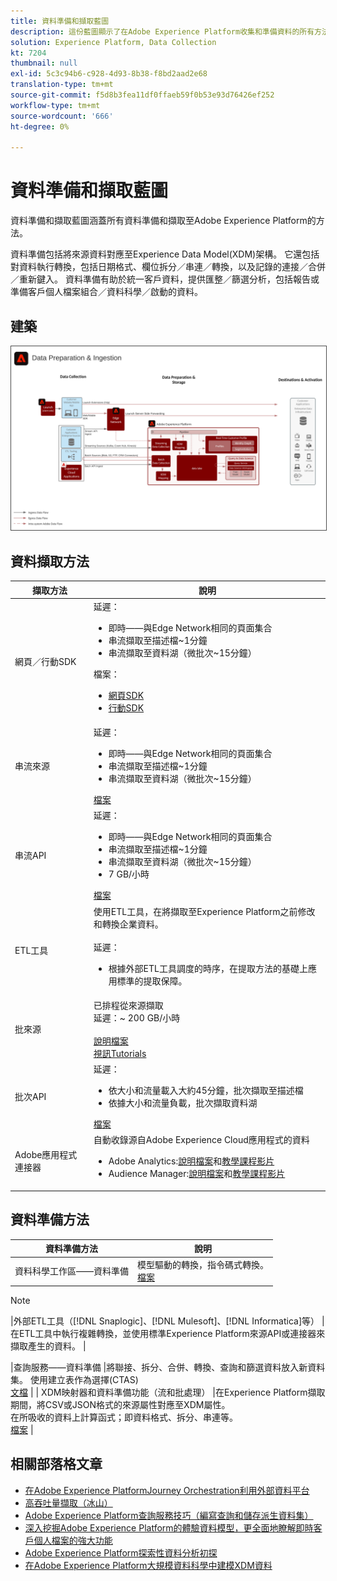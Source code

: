 ```yaml
---
title: 資料準備和擷取藍圖
description: 這份藍圖顯示了在Adobe Experience Platform收集和準備資料的所有方法。
solution: Experience Platform, Data Collection
kt: 7204
thumbnail: null
exl-id: 5c3c94b6-c928-4d93-8b38-f8bd2aad2e68
translation-type: tm+mt
source-git-commit: f5d8b3fea11df0ffaeb59f0b53e93d76426ef252
workflow-type: tm+mt
source-wordcount: '666'
ht-degree: 0%

---
```


# 資料準備和擷取藍圖

資料準備和擷取藍圖涵蓋所有資料準備和擷取至Adobe Experience Platform的方法。

資料準備包括將來源資料對應至Experience Data Model(XDM)架構。 它還包括對資料執行轉換，包括日期格式、欄位拆分／串連／轉換，以及記錄的連接／合併／重新鍵入。 資料準備有助於統一客戶資料，提供匯整／篩選分析，包括報告或準備客戶個人檔案組合／資料科學／啟動的資料。

## 建築

<img src="assets/dataingest.svg" alt="資料準備與擷取藍圖的參考架構" style="border:1px solid #4a4a4a" />

## 資料擷取方法

| 擷取方法 | 說明 |
|------------------------------|-----------------------------------------------------------------------------------------------------------------------------------------------------------------------------------------------------------------------------------------------------------------------------------------------------------------------------------------------------------------------------------------------------------------------------------------|
| 網頁／行動SDK | 延遲：<ul><li>即時——與Edge Network相同的頁面集合</li><li>串流擷取至描述檔~1分鐘</li><li>串流擷取至資料湖（微批次~15分鐘）</ul>檔案： <ul><li>[網頁SDK](https://experienceleague.corp.adobe.com/docs/web-sdk.html)</li><li>[行動SDK](https://experienceleague.adobe.com/docs/mobile.html?lang=en)</li></ul> |
| 串流來源 | 延遲：<ul><li>即時——與Edge Network相同的頁面集合</li><li>串流擷取至描述檔~1分鐘</li><li>串流擷取至資料湖（微批次~15分鐘）</li></ul>[檔案](https://experienceleague.adobe.com/docs/experience-platform/sources/home.html?lang=en#connectors) |
| 串流API | 延遲：<ul><li>即時——與Edge Network相同的頁面集合</li><li>串流擷取至描述檔~1分鐘</li><li>串流擷取至資料湖（微批次~15分鐘）</li><li>7 GB/小時</li></ul>[檔案](https://experienceleague.adobe.com/docs/experience-platform/ingestion/streaming/overview.html?lang=en#what-can-you-do-with-streaming-ingestion%3F) |
| ETL工具 | 使用ETL工具，在將擷取至Experience Platform之前修改和轉換企業資料。<br><br>延遲：<ul><li>根據外部ETL工具調度的時序，在提取方法的基礎上應用標準的提取保障。</li></ul> |
| 批來源 | 已排程從來源擷取<br>延遲：~ 200 GB/小時<br><br>[說明檔案](https://experienceleague.adobe.com/docs/experience-platform/sources/home.html?lang=en#connectors)<br>[視訊Tutorials](https://experienceleague.adobe.com/docs/platform-learn/tutorials/sources/overview.html) |
| 批次API | 延遲：<ul><li>依大小和流量載入大約45分鐘，批次擷取至描述檔</li><li>依據大小和流量負載，批次擷取資料湖</li></ul>[檔案](https://experienceleague.adobe.com/docs/experience-platform/ingestion/batch/overview.html?lang=en#batch) |
| Adobe應用程式連接器 | 自動收錄源自Adobe Experience Cloud應用程式的資料<ul><li>Adobe Analytics:[說明檔案](https://experienceleague.adobe.com/docs/experience-platform/sources/connectors/adobe-applications/analytics.html?lang=en#connectors)和[教學課程影片](https://experienceleague.adobe.com/docs/platform-learn/tutorials/sources/ingest-data-from-adobe-analytics.html)</li><li>Audience Manager:[說明檔案](https://experienceleague.adobe.com/docs/experience-platform/sources/connectors/adobe-applications/audience-manager.html?lang=en#connectors)和[教學課程影片](https://experienceleague.adobe.com/docs/platform-learn/tutorials/sources/ingest-data-from-aam.html)</li></ul> |


## 資料準備方法

| 資料準備方法 | 說明 |
|------------------------------------------------------------|------------------------------------------------------------------------------------------------------------------------------------------------------------------------------------------------------------------------------------------------------------------------------------------------|
| 資料科學工作區——資料準備 | 模型驅動的轉換，指令碼式轉換。<br>[檔案](https://experienceleague.adobe.com/docs/experience-platform/data-science-workspace/home.html?lang=en) |
>[!NOTE]
>
>|外部ETL工具（[!DNL Snaplogic]、[!DNL Mulesoft]、[!DNL Informatica]等） |在ETL工具中執行複雜轉換，並使用標準Experience Platform來源API或連接器來擷取產生的資料。                                                                                                                                                               |

|查詢服務——資料準備                                  |將聯接、拆分、合併、轉換、查詢和篩選資料放入新資料集。 使用建立表作為選擇(CTAS)<br>[文檔](https://experienceleague.adobe.com/docs/experience-platform/query/home.html?lang=en#sql)                                                                       |
| XDM映射器和資料準備功能（流和批處理）     |在Experience Platform擷取期間，將CSV或JSON格式的來源屬性對應至XDM屬性。<br>在所吸收的資料上計算函式；即資料格式、拆分、串連等。<br>[檔案](https://experienceleague.adobe.com/docs/experience-platform/data-prep/home.html?lang=en) |

## 相關部落格文章

* [在Adobe Experience PlatformJourney Orchestration利用外部資料平台](https://medium.com/adobetech/leveraging-external-data-platforms-in-adobe-experience-platform-journey-orchestration-54fc6134fe17?source=your_stories_page-------------------------------------)
* [高吞吐量擷取（冰山）](https://medium.com/adobetech/high-throughput-ingestion-with-iceberg-ccf7877a413f?source=your_stories_page-------------------------------------)
* [Adobe Experience Platform查詢服務技巧（編寫查詢和儲存派生資料集）](https://medium.com/adobetech/query-service-tricks-in-adobe-experience-platform-writing-queries-and-storing-derived-datasets-eaee0d6d683e?source=your_stories_page-------------------------------------)
* [深入挖掘Adobe Experience Platform的體驗資料模型，更全面地瞭解即時客戶個人檔案的強大功能](https://medium.com/adobetech/digging-into-adobe-experience-platforms-experience-data-model-to-more-fully-understand-the-power-3e109271e04f?source=your_stories_page-------------------------------------)
* [Adobe Experience Platform探索性資料分析初探](https://medium.com/adobetech/an-introductory-look-at-exploratory-data-analysis-on-adobe-experience-platform-1bfce7501d9a?source=your_stories_page-------------------------------------)
* [在Adobe Experience Platform大規模資料科學中建模XDM資料](https://medium.com/adobetech/modeling-xdm-data-for-data-science-at-scale-on-adobe-experience-platform-222bb2a6dbf7?source=your_stories_page-------------------------------------)
